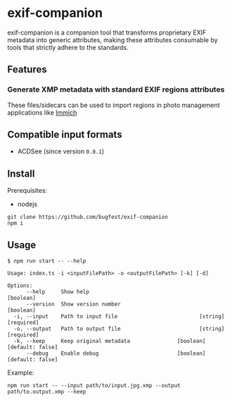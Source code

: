 # exif-companion

exif-companion is a companion tool that transforms proprietary EXIF metadata into generic attributes, making these attributes consumable by tools that strictly adhere to the standards.

## Features

### Generate XMP metadata with standard EXIF regions attributes

These files/sidecars can be used to import regions in photo management applications like [Immich](https://github.com/immich-app/immich)

## Compatible input formats

- ACDSee (since version `0.0.1`)

## Install

Prerequisites:
- nodejs

```shell
git clone https://github.com/bugfest/exif-companion
npm i
```

## Usage

```shell
$ npm run start -- --help

Usage: index.ts -i <inputFilePath> -o <outputFilePath> [-k] [-d]

Options:
      --help     Show help                                             [boolean]
      --version  Show version number                                   [boolean]
  -i, --input    Path to input file                          [string] [required]
  -o, --output   Path to output file                         [string] [required]
  -k, --keep     Keep original metadata               [boolean] [default: false]
      --debug    Enable debug                         [boolean] [default: false]
```

Example:
```shell
npm run start -- --input path/to/input.jpg.xmp --output path/to.output.xmp --keep
```
